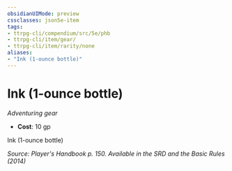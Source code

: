 ```yaml
---
obsidianUIMode: preview
cssclasses: json5e-item
tags:
- ttrpg-cli/compendium/src/5e/phb
- ttrpg-cli/item/gear/
- ttrpg-cli/item/rarity/none
aliases: 
- "Ink (1-ounce bottle)"
---
```

# Ink (1-ounce bottle)
*Adventuring gear*  

- **Cost**: 10 gp

Ink (1-ounce bottle)

*Source: Player's Handbook p. 150. Available in the <span title='Systems Reference Document (5.1)'>SRD</span> and the Basic Rules (2014)*